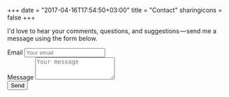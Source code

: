 +++
date = "2017-04-16T17:54:50+03:00"
title = "Contact"
sharingicons = false
+++

I'd love to hear your comments, questions, and suggestions — send me a message using the form below.

<form method="POST" action="https://formspree.io/alan.orth@gmail.com">
    <div class="form-group">
        <label for="emailAddress">Email</label>
        <input type="email" class="form-control" name="email" id="emailAddress" placeholder="Your email">
    </div>
    <div class="form-group">
        <label for="message">Message</label>
        <textarea class="form-control" name="message" id="message" placeholder="Your message" rows="3"></textarea>
    </div>
    <input type="text" name="_gotcha" style="display:none" />
    <button type="submit" class="btn btn-primary">Send</button>
</form>

<br />
